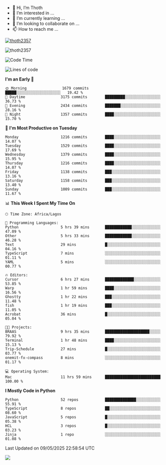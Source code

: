 <!---
thoth2357/thoth2357 is a ✨ special ✨ repository because its `README.md` (this file) appears on your GitHub profile.
You can click the Preview link to take a look at your changes.
--->

- 👋 Hi, I’m Thoth
- 👀 I’m interested in ...
- 🌱 I’m currently learning ...
- 💞️ I’m looking to collaborate on ...
- 📫 How to reach me ...


<p align="left"> <a href="https://github.com/ryo-ma/github-profile-trophy"><img src="https://github-profile-trophy.vercel.app/?username=thoth2357&theme=gruvbox&no-bg=true&no-frame=false&title=MultiLanguage,Commits,Repositories,Stars,Followers,PullRequest,Reviews,Issues" alt="thoth2357" /></a> </p>

<p align="left"> <img src="https://komarev.com/ghpvc/?username=thoth2357&label=Profile%20views&color=0e75b6&style=flat" alt="thoth2357" /> </p>

<!--START_SECTION:waka-->
![Code Time](http://img.shields.io/badge/Code%20Time-3%2C400%20hrs%2042%20mins-blue)

![Lines of code](https://img.shields.io/badge/From%20Hello%20World%20I%27ve%20Written-31.0%20million%20lines%20of%20code-blue)

**I'm an Early 🐤** 

```text
🌞 Morning                1679 commits        █████░░░░░░░░░░░░░░░░░░░░   19.42 % 
🌆 Daytime                3175 commits        █████████░░░░░░░░░░░░░░░░   36.73 % 
🌃 Evening                2434 commits        ███████░░░░░░░░░░░░░░░░░░   28.16 % 
🌙 Night                  1357 commits        ████░░░░░░░░░░░░░░░░░░░░░   15.70 % 
```
📅 **I'm Most Productive on Tuesday** 

```text
Monday                   1216 commits        ████░░░░░░░░░░░░░░░░░░░░░   14.07 % 
Tuesday                  1529 commits        ████░░░░░░░░░░░░░░░░░░░░░   17.69 % 
Wednesday                1379 commits        ████░░░░░░░░░░░░░░░░░░░░░   15.95 % 
Thursday                 1216 commits        ████░░░░░░░░░░░░░░░░░░░░░   14.07 % 
Friday                   1138 commits        ███░░░░░░░░░░░░░░░░░░░░░░   13.16 % 
Saturday                 1158 commits        ███░░░░░░░░░░░░░░░░░░░░░░   13.40 % 
Sunday                   1009 commits        ███░░░░░░░░░░░░░░░░░░░░░░   11.67 % 
```


📊 **This Week I Spent My Time On** 

```text
🕑︎ Time Zone: Africa/Lagos

💬 Programming Languages: 
Python                   5 hrs 39 mins       ████████████░░░░░░░░░░░░░   47.09 % 
Other                    5 hrs 33 mins       ████████████░░░░░░░░░░░░░   46.28 % 
Text                     29 mins             █░░░░░░░░░░░░░░░░░░░░░░░░   04.16 % 
TypeScript               7 mins              ░░░░░░░░░░░░░░░░░░░░░░░░░   01.11 % 
YAML                     5 mins              ░░░░░░░░░░░░░░░░░░░░░░░░░   00.77 % 

🔥 Editors: 
Cursor                   6 hrs 27 mins       █████████████░░░░░░░░░░░░   53.85 % 
Warp                     1 hr 59 mins        ████░░░░░░░░░░░░░░░░░░░░░   16.56 % 
Ghostty                  1 hr 22 mins        ███░░░░░░░░░░░░░░░░░░░░░░   11.48 % 
fish                     1 hr 19 mins        ███░░░░░░░░░░░░░░░░░░░░░░   11.05 % 
Acrobat                  36 mins             █░░░░░░░░░░░░░░░░░░░░░░░░   05.04 % 

🐱‍💻 Projects: 
BRAAS                    9 hrs 35 mins       ████████████████████░░░░░   79.92 % 
Terminal                 1 hr 48 mins        ████░░░░░░░░░░░░░░░░░░░░░   15.13 % 
Trip-Schedule            27 mins             █░░░░░░░░░░░░░░░░░░░░░░░░   03.77 % 
onemit-fx-compass        8 mins              ░░░░░░░░░░░░░░░░░░░░░░░░░   01.17 % 

💻 Operating System: 
Mac                      11 hrs 59 mins      █████████████████████████   100.00 % 
```

**I Mostly Code in Python** 

```text
Python                   52 repos            ██████████████░░░░░░░░░░░   55.91 % 
TypeScript               8 repos             ██░░░░░░░░░░░░░░░░░░░░░░░   08.60 % 
JavaScript               5 repos             █░░░░░░░░░░░░░░░░░░░░░░░░   05.38 % 
HCL                      3 repos             █░░░░░░░░░░░░░░░░░░░░░░░░   03.23 % 
Jinja                    1 repo              ░░░░░░░░░░░░░░░░░░░░░░░░░   01.08 % 
```




 Last Updated on 09/05/2025 22:58:54 UTC
<!--END_SECTION:waka-->
<!--![](http://github-profile-summary-cards.vercel.app/api/cards/profile-details?username=thoth2357&theme=2077)

![](http://github-profile-summary-cards.vercel.app/api/cards/stats?username=thoth2357&theme=2077)![](http://github-profile-summary-cards.vercel.app/api/cards/productive-time?username=thoth2357&theme=2077&utcOffset=8) -->
<img src="https://t.bkit.co/w_6789c39040b80.gif" />
